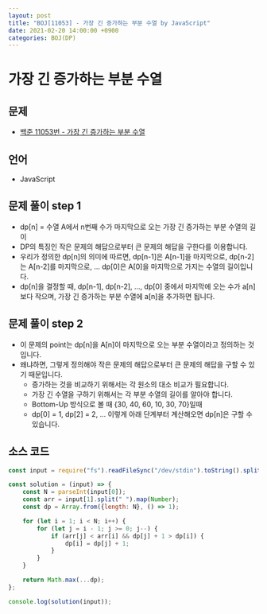 ```yaml
---
layout: post
title: "BOJ[11053] - 가장 긴 증가하는 부분 수열 by JavaScript"
date: 2021-02-20 14:00:00 +0900
categories: BOJ(DP)
---
```


# 가장 긴 증가하는 부분 수열

## 문제

- [백준 11053번 - 가장 긴 증가하는 부분 수열](https://www.acmicpc.net/problem/11053)

## 언어

- JavaScript

## 문제 풀이 step 1

- dp[n] = 수열 A에서 n번째 수가 마지막으로 오는 가장 긴 증가하는 부분 수열의 길이
- DP의 특징인 작은 문제의 해답으로부터 큰 문제의 해답을 구한다를 이용합니다.
- 우리가 정의한 dp[n]의 의미에 따르면, dp[n-1]은 A[n-1]을 마지막으로, dp[n-2]는 A[n-2]를 마지막으로, ... dp[0]은 A[0]을 마지막으로 가지는 수열의 길이입니다.
- dp[n]을 결정할 때, dp[n-1], dp[n-2], ..., dp[0] 중에서 마지막에 오는 수가 a[n]보다 작으며, 가장 긴 증가하는 부분 수열에 a[n]을 추가하면 됩니다.

## 문제 풀이 step 2

- 이 문제의 point는 dp[n]을 A[n]이 마지막으로 오는 부분 수열이라고 정의하는 것입니다.
- 왜냐하면, 그렇게 정의해야 작은 문제의 해답으로부터 큰 문제의 해답을 구할 수 있기 때문입니다.
  - 증가하는 것을 비교하기 위해서는 각 원소의 대소 비교가 필요합니다.
  - 가장 긴 수열을 구하기 위해서는 각 부분 수열의 길이를 알아야 합니다.
  - Bottom-Up 방식으로 볼 때 {30, 40, 60, 10, 30, 70}일때
  - dp[0] = 1, dp[2] = 2, ... 이렇게 아래 단계부터 계산해오면 dp[n]은 구할 수 있습니다.

## 소스 코드

```jsx
const input = require("fs").readFileSync("/dev/stdin").toString().split("\n");

const solution = (input) => {
	const N = parseInt(input[0]);
	const arr = input[1].split(" ").map(Number);
	const dp = Array.from({length: N}, () => 1);

	for (let i = 1; i < N; i++) {
		for (let j = i - 1; j >= 0; j--) {
			if (arr[j] < arr[i] && dp[j] + 1 > dp[i]) {
				dp[i] = dp[j] + 1;
			}
		}
	}

	return Math.max(...dp);
};

console.log(solution(input));
```
